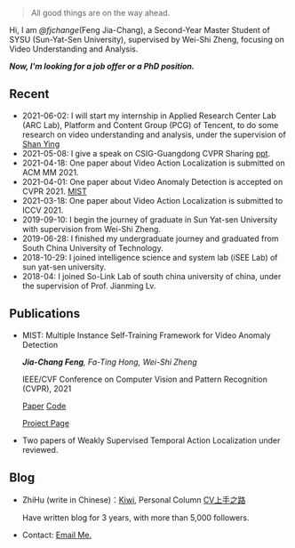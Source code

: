 

> All good things are on the way ahead.


Hi, I am *@fjchange*(Feng Jia-Chang), a Second-Year Master Student of SYSU (Sun-Yat-Sen University), supervised by Wei-Shi Zheng, focusing on Video Understanding and Analysis. 

***Now, I'm looking for a job offer or a PhD position.***

## Recent
- 2021-06-02: I will start my internship in Applied Research Center Lab (ARC Lab), Platform and Content Group (PCG) of Tencent, to do some research on video understanding and analysis, under the supervision of [Shan Ying](https://scholar.google.com/citations?user=4oXBp9UAAAAJ&hl=zh-CN&oi=ao)
- 2021-05-08: I give a speak on CSIG-Guangdong CVPR Sharing [ppt](https://fjchange.github.io/img/广东学术报告会-冯嘉昌-MIST.pdf).
- 2021-04-18: One paper about Video Action Localization is submitted on ACM MM 2021.
- 2021-04-01: One paper about Video Anomaly Detection is accepted on CVPR 2021. [MIST](https://arxiv.org/abs/2104.01633)
- 2021-03-18: One paper about Video Action Localization is submitted to ICCV 2021.
- 2019-09-10: I begin the journey of graduate in Sun Yat-sen University with supervision from Wei-Shi Zheng.
- 2019-06-28: I finished my undergraduate journey and graduated from South China University of Technology.
- 2018-10-29: I joined intelligence science and system lab (iSEE Lab) of sun yat-sen university.
- 2018-04: I joined So-Link Lab of south china university of china, under the supervision of Prof. Jianming Lv.

## Publications
- MIST: Multiple Instance Self-Training Framework for Video Anomaly Detection

  _**Jia-Chang Feng**, Fa-Ting Hong, Wei-Shi Zheng_
  
  IEEE/CVF Conference on Computer Vision and Pattern Recognition (CVPR), 2021
  
  [Paper](https://arxiv.org/abs/2104.01633) [Code](https://github.com/fjchange/MIST_VAD)
  
  [Project Page](https://kiwi-fung.win/2021/04/28/MIST/)

- Two papers of Weakly Supervised Temporal Action Localization under reviewed.    

## Blog
- ZhiHu (write in Chinese)：[Kiwi](https://www.zhihu.com/people/feng-jia-chang), Personal Column [CV上手之路](https://www.zhihu.com/column/cv-newcomers)
  
  Have written blog for 3 years, with more than 5,000 followers.

- Contact: [Email Me.](fjchange@hotmail.com)

